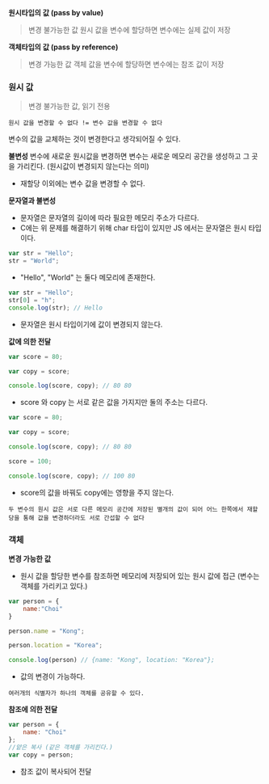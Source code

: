 **원시타입의 값 (pass by value)**
> 변경 불가능한 값
> 원시 값을 변수에 할당하면 변수에는 실제 값이 저장

**객체타입의 값 (pass by reference)**
> 변경 가능한 값
> 객체 값을 변수에 할당하면 변수에는 참조 값이 저장

### 원시 값
> 변경 불가능한 값, 읽기 전용

`원시 값을 변경할 수 없다 != 변수 값을 변경할 수 없다`

변수의 값을 교체하는 것이 변경한다고 생각되어질 수 있다.

**불변성**
변수에 새로운 원시값을 변경하면 변수는 새로운 메모리 공간을 생성하고 그 곳을 가리킨다. (원시값이 변경되지 않는다는 의미)
- 재할당 이외에는 변수 값을 변경할 수 없다.

**문자열과 불변성**
- 문자열은 문자열의 길이에 따라 필요한 메모리 주소가 다르다.
- C에는 위 문제를 해결하기 위해 char 타입이 있지만 JS 에서는 문자열은 원시 타입이다.

```js
var str = "Hello";
str = "World";
```

- "Hello", "World" 는 둘다 메모리에 존재한다.

```js
var str = "Hello";
str[0] = "h";
console.log(str); // Hello
```

- 문자열은 원시 타입이기에 값이 변경되지 않는다.

**값에 의한 전달**

```js
var score = 80;

var copy = score;

console.log(score, copy); // 80 80
```

- score 와 copy 는 서로 같은 값을 가지지만 둘의 주소는 다르다.

```js
var score = 80;

var copy = score;

console.log(score, copy); // 80 80

score = 100;

console.log(score, copy); // 100 80
```

- score의 값을 바꿔도 copy에는 영향을 주지 않는다.

`두 변수의 원시 값은 서로 다른 메모리 공간에 저장된 별개의 값이 되어 어느 한쪽에서 재할당을 통해 값을 변경하더라도 서로 간섭할 수 없다`

### 객체

**변경 가능한 값**
- 원시 값을 할당한 변수를 참조하면 메모리에 저장되어 있는 원시 값에 접근 (변수는 객체를 가리키고 있다.)

```js
var person = {
	name:"Choi"
}

person.name = "Kong";

person.location = "Korea";

console.log(person) // {name: "Kong", location: "Korea"};
```

- 값의 변경이 가능하다.

`여러개의 식별자가 하나의 객체를 공유할 수 있다.`

**참조에  의한 전달**

```js
var person = {
	name: "Choi"
};
//얕은 복사 (같은 객체를 가리킨다.)
var copy = person;
```

- 참조 값이 복사되어 전달

